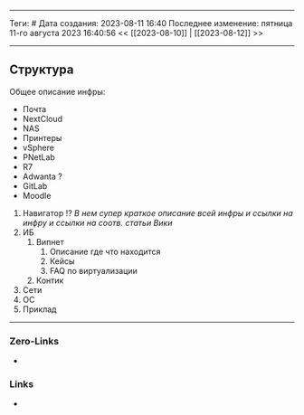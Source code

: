 ___
Теги: #
Дата создания: 2023-08-11 16:40 
Последнее изменение: пятница 11-го августа 2023 16:40:56
<< [[2023-08-10]] | [[2023-08-12]] >> 
___
## Структура

Общее описание инфры:
- Почта
- NextCloud
- NAS
- Принтеры
- vSphere
- PNetLab
- R7 
- Adwanta ?
- GitLab
- Moodle
  
1. Навигатор !?
   *В нем супер краткое описание всей инфры и ссылки на инфру и ссылки на соотв. статьи Вики*
2. ИБ
	1. Випнет
		1. Описание где что находится 
		2. Кейсы
		3. FAQ по виртуализации
	2. Контик
3. Сети
4. ОС
5. Приклад

___
### Zero-Links
- 

### Links
- 

